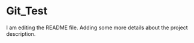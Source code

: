 # Git_Test



I am editing the README file. Adding some more details about the project description.
